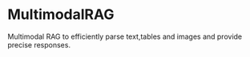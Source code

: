 # MultimodalRAG
Multimodal RAG to efficiently parse text,tables and images and provide precise responses.
